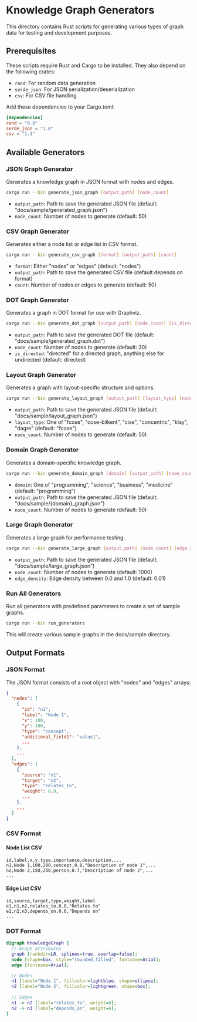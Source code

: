 # Knowledge Graph Generators

This directory contains Rust scripts for generating various types of graph data for testing and development purposes.

## Prerequisites

These scripts require Rust and Cargo to be installed. They also depend on the following crates:
- `rand`: For random data generation
- `serde_json`: For JSON serialization/deserialization
- `csv`: For CSV file handling

Add these dependencies to your Cargo.toml:

```toml
[dependencies]
rand = "0.8"
serde_json = "1.0"
csv = "1.1"
```

## Available Generators

### JSON Graph Generator

Generates a knowledge graph in JSON format with nodes and edges.

```bash
cargo run --bin generate_json_graph [output_path] [node_count]
```

- `output_path`: Path to save the generated JSON file (default: "docs/sample/generated_graph.json")
- `node_count`: Number of nodes to generate (default: 50)

### CSV Graph Generator

Generates either a node list or edge list in CSV format.

```bash
cargo run --bin generate_csv_graph [format] [output_path] [count]
```

- `format`: Either "nodes" or "edges" (default: "nodes")
- `output_path`: Path to save the generated CSV file (default depends on format)
- `count`: Number of nodes or edges to generate (default: 50)

### DOT Graph Generator

Generates a graph in DOT format for use with Graphviz.

```bash
cargo run --bin generate_dot_graph [output_path] [node_count] [is_directed]
```

- `output_path`: Path to save the generated DOT file (default: "docs/sample/generated_graph.dot")
- `node_count`: Number of nodes to generate (default: 30)
- `is_directed`: "directed" for a directed graph, anything else for undirected (default: directed)

### Layout Graph Generator

Generates a graph with layout-specific structure and options.

```bash
cargo run --bin generate_layout_graph [output_path] [layout_type] [node_count]
```

- `output_path`: Path to save the generated JSON file (default: "docs/sample/layout_graph.json")
- `layout_type`: One of "fcose", "cose-bilkent", "cise", "concentric", "klay", "dagre" (default: "fcose")
- `node_count`: Number of nodes to generate (default: 50)

### Domain Graph Generator

Generates a domain-specific knowledge graph.

```bash
cargo run --bin generate_domain_graph [domain] [output_path] [node_count]
```

- `domain`: One of "programming", "science", "business", "medicine" (default: "programming")
- `output_path`: Path to save the generated JSON file (default: "docs/sample/{domain}_graph.json")
- `node_count`: Number of nodes to generate (default: 50)

### Large Graph Generator

Generates a large graph for performance testing.

```bash
cargo run --bin generate_large_graph [output_path] [node_count] [edge_density]
```

- `output_path`: Path to save the generated JSON file (default: "docs/sample/large_graph.json")
- `node_count`: Number of nodes to generate (default: 1000)
- `edge_density`: Edge density between 0.0 and 1.0 (default: 0.01)

### Run All Generators

Run all generators with predefined parameters to create a set of sample graphs.

```bash
cargo run --bin run_generators
```

This will create various sample graphs in the docs/sample directory.

## Output Formats

### JSON Format

The JSON format consists of a root object with "nodes" and "edges" arrays:

```json
{
  "nodes": [
    {
      "id": "n1",
      "label": "Node 1",
      "x": 100,
      "y": 100,
      "type": "concept",
      "additional_field1": "value1",
      ...
    },
    ...
  ],
  "edges": [
    {
      "source": "n1",
      "target": "n2",
      "type": "relates_to",
      "weight": 0.8,
      ...
    },
    ...
  ]
}
```

### CSV Format

#### Node List CSV

```
id,label,x,y,type,importance,description,...
n1,Node 1,100,200,concept,0.8,"Description of node 1",...
n2,Node 2,150,250,person,0.7,"Description of node 2",...
...
```

#### Edge List CSV

```
id,source,target,type,weight,label
e1,n1,n2,relates_to,0.8,"Relates to"
e2,n2,n3,depends_on,0.6,"Depends on"
...
```

### DOT Format

```dot
digraph KnowledgeGraph {
  // Graph attributes
  graph [rankdir=LR, splines=true, overlap=false];
  node [shape=box, style="rounded,filled", fontname=Arial];
  edge [fontname=Arial];

  // Nodes
  n1 [label="Node 1", fillcolor=lightblue, shape=ellipse];
  n2 [label="Node 2", fillcolor=lightgreen, shape=box];
  
  // Edges
  n1 -> n2 [label="relates_to", weight=8];
  n2 -> n3 [label="depends_on", weight=6];
}
```
